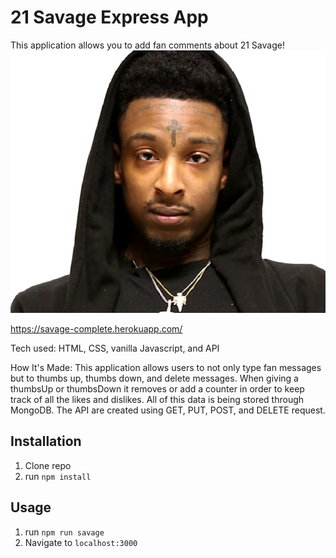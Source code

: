# 21 Savage Express App

This application allows you to add fan comments about 21 Savage!
![21 Savage](public/21savage.jpg)

https://savage-complete.herokuapp.com/

Tech used: HTML, CSS, vanilla Javascript, and API

How It's Made:
This application allows users to not only type fan messages but to thumbs up, thumbs down, and delete messages. When giving a thumbsUp or thumbsDown it removes or add a counter in order to keep track of all the likes and dislikes. All of this data is being stored through MongoDB. The API are created using GET, PUT, POST, and DELETE request. 

## Installation
1. Clone repo
2. run `npm install`

## Usage

1. run `npm run savage`
2. Navigate to `localhost:3000`
